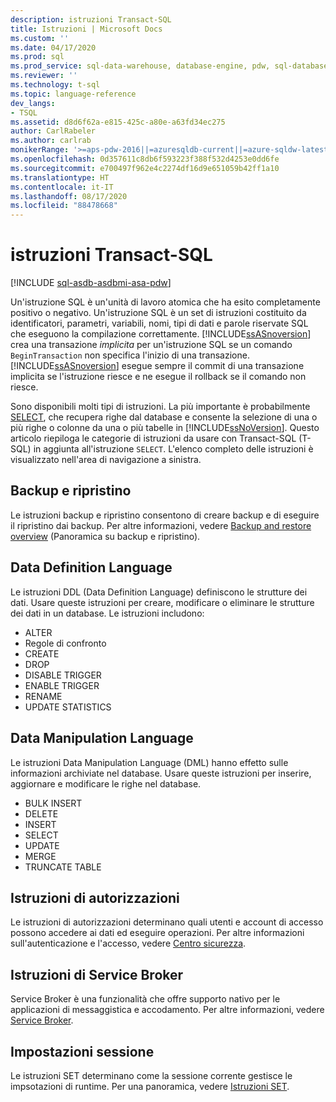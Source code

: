 ```yaml
---
description: istruzioni Transact-SQL
title: Istruzioni | Microsoft Docs
ms.custom: ''
ms.date: 04/17/2020
ms.prod: sql
ms.prod_service: sql-data-warehouse, database-engine, pdw, sql-database
ms.reviewer: ''
ms.technology: t-sql
ms.topic: language-reference
dev_langs:
- TSQL
ms.assetid: d8d6f62a-e815-425c-a80e-a63fd34ec275
author: CarlRabeler
ms.author: carlrab
monikerRange: '>=aps-pdw-2016||=azuresqldb-current||=azure-sqldw-latest||>=sql-server-2016||=sqlallproducts-allversions||>=sql-server-linux-2017||=azuresqldb-mi-current'
ms.openlocfilehash: 0d357611c8db6f593223f388f532d4253e0dd6fe
ms.sourcegitcommit: e700497f962e4c2274df16d9e651059b42ff1a10
ms.translationtype: HT
ms.contentlocale: it-IT
ms.lasthandoff: 08/17/2020
ms.locfileid: "88478668"
---
```

# <a name="transact-sql-statements"></a>istruzioni Transact-SQL

[!INCLUDE [sql-asdb-asdbmi-asa-pdw](../../includes/applies-to-version/sql-asdb-asdbmi-asa-pdw.md)]

Un'istruzione SQL è un'unità di lavoro atomica che ha esito completamente positivo o negativo. Un'istruzione SQL è un set di istruzioni costituito da identificatori, parametri, variabili, nomi, tipi di dati e parole riservate SQL che eseguono la compilazione correttamente. [!INCLUDE[ssASnoversion](../../includes/ssasnoversion-md.md)] crea una transazione *implicita* per un'istruzione SQL se un comando `BeginTransaction` non specifica l'inizio di una transazione. [!INCLUDE[ssASnoversion](../../includes/ssasnoversion-md.md)] esegue sempre il commit di una transazione implicita se l'istruzione riesce e ne esegue il rollback se il comando non riesce.  

Sono disponibili molti tipi di istruzioni. La più importante è probabilmente [SELECT](../queries/select-transact-sql.md), che recupera righe dal database e consente la selezione di una o più righe o colonne da una o più tabelle in [!INCLUDE[ssNoVersion](../../includes/ssnoversion-md.md)]. Questo articolo riepiloga le categorie di istruzioni da usare con Transact-SQL (T-SQL) in aggiunta all'istruzione `SELECT`. L'elenco completo delle istruzioni è visualizzato nell'area di navigazione a sinistra.

## <a name="backup-and-restore"></a>Backup e ripristino

Le istruzioni backup e ripristino consentono di creare backup e di eseguire il ripristino dai backup.  Per altre informazioni, vedere [Backup and restore overview](../../relational-databases/backup-restore/back-up-and-restore-of-sql-server-databases.md) (Panoramica su backup e ripristino).

## <a name="data-definition-language"></a>Data Definition Language

Le istruzioni DDL (Data Definition Language) definiscono le strutture dei dati. Usare queste istruzioni per creare, modificare o eliminare le strutture dei dati in un database. Le istruzioni includono:

- ALTER
- Regole di confronto
- CREATE
- DROP
- DISABLE TRIGGER
- ENABLE TRIGGER
- RENAME
- UPDATE STATISTICS

## <a name="data-manipulation-language"></a>Data Manipulation Language

Le istruzioni Data Manipulation Language (DML) hanno effetto sulle informazioni archiviate nel database. Usare queste istruzioni per inserire, aggiornare e modificare le righe nel database.

- BULK INSERT
- DELETE
- INSERT
- SELECT
- UPDATE
- MERGE
- TRUNCATE TABLE

## <a name="permissions-statements"></a>Istruzioni di autorizzazioni

Le istruzioni di autorizzazioni determinano quali utenti e account di accesso possono accedere ai dati ed eseguire operazioni. Per altre informazioni sull'autenticazione e l'accesso, vedere [Centro sicurezza](../../relational-databases/security/security-center-for-sql-server-database-engine-and-azure-sql-database.md).

## <a name="service-broker-statements"></a>Istruzioni di Service Broker

Service Broker è una funzionalità che offre supporto nativo per le applicazioni di messaggistica e accodamento. Per altre informazioni, vedere [Service Broker](../../database-engine/configure-windows/sql-server-service-broker.md).

## <a name="session-settings"></a>Impostazioni sessione

Le istruzioni SET determinano come la sessione corrente gestisce le impsotazioni di runtime. Per una panoramica, vedere [Istruzioni SET](set-statements-transact-sql.md).
